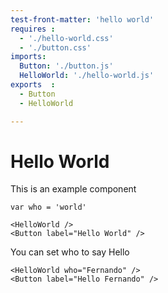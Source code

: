 ```yaml
---
test-front-matter: 'hello world'
requires : 
  - './hello-world.css'
  - './button.css'
imports:
  Button: './button.js'
  HelloWorld: './hello-world.js'
exports  : 
  - Button
  - HelloWorld

---
```

# Hello World

This is an example component

```attributes codes
var who = 'world'
```

```render html
<HelloWorld />
<Button label="Hello World" />
```

You can set who to say Hello

```render html
<HelloWorld who="Fernando" />
<Button label="Hello Fernando" />
```

